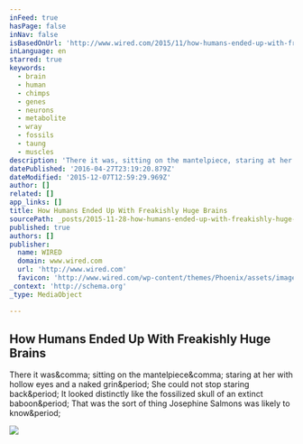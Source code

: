 ```yaml
---
inFeed: true
hasPage: false
inNav: false
isBasedOnUrl: 'http://www.wired.com/2015/11/how-humans-ended-up-with-freakishly-huge-brains/'
inLanguage: en
starred: true
keywords:
  - brain
  - human
  - chimps
  - genes
  - neurons
  - metabolite
  - wray
  - fossils
  - taung
  - muscles
description: 'There it was, sitting on the mantelpiece, staring at her with hollow eyes and a naked grin. She could not stop staring back. It looked distinctly like the fossilized skull of an extinct baboon. That was the sort of thing Josephine Salmons was likely to know.'
datePublished: '2016-04-27T23:19:20.879Z'
dateModified: '2015-12-07T12:59:29.969Z'
author: []
related: []
app_links: []
title: How Humans Ended Up With Freakishly Huge Brains
sourcePath: _posts/2015-11-28-how-humans-ended-up-with-freakishly-huge-brains.md
published: true
authors: []
publisher:
  name: WIRED
  domain: www.wired.com
  url: 'http://www.wired.com'
  favicon: 'http://www.wired.com/wp-content/themes/Phoenix/assets/images/favicon.ico'
_context: 'http://schema.org'
_type: MediaObject

---
```

<article style=""><h1>How Humans Ended Up With Freakishly Huge Brains</h1><p>There it was&amp;comma; sitting on the mantelpiece&amp;comma; staring at her with hollow eyes and a naked grin&amp;period; She could not stop staring back&amp;period; It looked distinctly like the fossilized skull of an extinct baboon&amp;period; That was the sort of thing Josephine Salmons was likely to know&amp;period;</p><img src="http://www.wired.com/wp-content/uploads/2015/11/GettyImages-100390210_HPA-1200x630-e1448397344516.jpg" /></article>